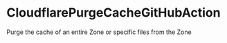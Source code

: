 # CloudflarePurgeCacheGitHubAction
Purge the cache of an entire Zone or specific files from the Zone
